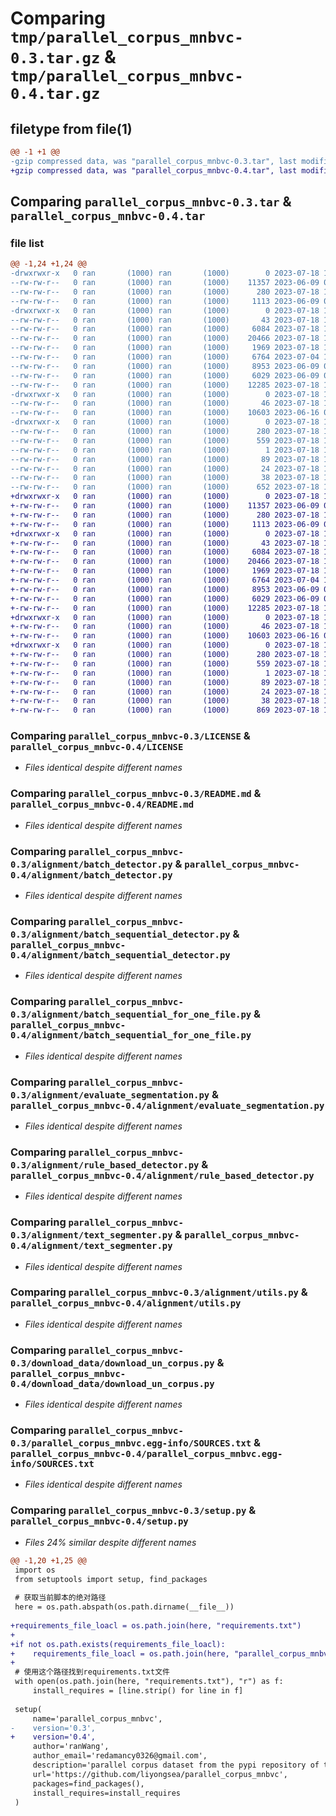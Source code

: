 # Comparing `tmp/parallel_corpus_mnbvc-0.3.tar.gz` & `tmp/parallel_corpus_mnbvc-0.4.tar.gz`

## filetype from file(1)

```diff
@@ -1 +1 @@
-gzip compressed data, was "parallel_corpus_mnbvc-0.3.tar", last modified: Tue Jul 18 15:53:40 2023, max compression
+gzip compressed data, was "parallel_corpus_mnbvc-0.4.tar", last modified: Tue Jul 18 16:02:20 2023, max compression
```

## Comparing `parallel_corpus_mnbvc-0.3.tar` & `parallel_corpus_mnbvc-0.4.tar`

### file list

```diff
@@ -1,24 +1,24 @@
-drwxrwxr-x   0 ran       (1000) ran       (1000)        0 2023-07-18 15:53:40.160878 parallel_corpus_mnbvc-0.3/
--rw-rw-r--   0 ran       (1000) ran       (1000)    11357 2023-06-09 04:45:49.000000 parallel_corpus_mnbvc-0.3/LICENSE
--rw-rw-r--   0 ran       (1000) ran       (1000)      280 2023-07-18 15:53:40.160878 parallel_corpus_mnbvc-0.3/PKG-INFO
--rw-rw-r--   0 ran       (1000) ran       (1000)     1113 2023-06-09 04:45:49.000000 parallel_corpus_mnbvc-0.3/README.md
-drwxrwxr-x   0 ran       (1000) ran       (1000)        0 2023-07-18 15:53:40.160878 parallel_corpus_mnbvc-0.3/alignment/
--rw-rw-r--   0 ran       (1000) ran       (1000)       43 2023-07-18 15:33:15.000000 parallel_corpus_mnbvc-0.3/alignment/__init__.py
--rw-rw-r--   0 ran       (1000) ran       (1000)     6084 2023-07-18 15:29:34.000000 parallel_corpus_mnbvc-0.3/alignment/batch_detector.py
--rw-rw-r--   0 ran       (1000) ran       (1000)    20466 2023-07-18 15:29:34.000000 parallel_corpus_mnbvc-0.3/alignment/batch_sequential_detector.py
--rw-rw-r--   0 ran       (1000) ran       (1000)     1969 2023-07-18 15:29:34.000000 parallel_corpus_mnbvc-0.3/alignment/batch_sequential_for_one_file.py
--rw-rw-r--   0 ran       (1000) ran       (1000)     6764 2023-07-04 11:34:28.000000 parallel_corpus_mnbvc-0.3/alignment/evaluate_segmentation.py
--rw-rw-r--   0 ran       (1000) ran       (1000)     8953 2023-06-09 04:45:49.000000 parallel_corpus_mnbvc-0.3/alignment/rule_based_detector.py
--rw-rw-r--   0 ran       (1000) ran       (1000)     6029 2023-06-09 04:45:49.000000 parallel_corpus_mnbvc-0.3/alignment/text_segmenter.py
--rw-rw-r--   0 ran       (1000) ran       (1000)    12285 2023-07-18 15:29:34.000000 parallel_corpus_mnbvc-0.3/alignment/utils.py
-drwxrwxr-x   0 ran       (1000) ran       (1000)        0 2023-07-18 15:53:40.160878 parallel_corpus_mnbvc-0.3/download_data/
--rw-rw-r--   0 ran       (1000) ran       (1000)       46 2023-07-18 15:33:02.000000 parallel_corpus_mnbvc-0.3/download_data/__init__.py
--rw-rw-r--   0 ran       (1000) ran       (1000)    10603 2023-06-16 09:39:48.000000 parallel_corpus_mnbvc-0.3/download_data/download_un_corpus.py
-drwxrwxr-x   0 ran       (1000) ran       (1000)        0 2023-07-18 15:53:40.160878 parallel_corpus_mnbvc-0.3/parallel_corpus_mnbvc.egg-info/
--rw-rw-r--   0 ran       (1000) ran       (1000)      280 2023-07-18 15:53:40.000000 parallel_corpus_mnbvc-0.3/parallel_corpus_mnbvc.egg-info/PKG-INFO
--rw-rw-r--   0 ran       (1000) ran       (1000)      559 2023-07-18 15:53:40.000000 parallel_corpus_mnbvc-0.3/parallel_corpus_mnbvc.egg-info/SOURCES.txt
--rw-rw-r--   0 ran       (1000) ran       (1000)        1 2023-07-18 15:53:40.000000 parallel_corpus_mnbvc-0.3/parallel_corpus_mnbvc.egg-info/dependency_links.txt
--rw-rw-r--   0 ran       (1000) ran       (1000)       89 2023-07-18 15:53:40.000000 parallel_corpus_mnbvc-0.3/parallel_corpus_mnbvc.egg-info/requires.txt
--rw-rw-r--   0 ran       (1000) ran       (1000)       24 2023-07-18 15:53:40.000000 parallel_corpus_mnbvc-0.3/parallel_corpus_mnbvc.egg-info/top_level.txt
--rw-rw-r--   0 ran       (1000) ran       (1000)       38 2023-07-18 15:53:40.160878 parallel_corpus_mnbvc-0.3/setup.cfg
--rw-rw-r--   0 ran       (1000) ran       (1000)      652 2023-07-18 15:53:28.000000 parallel_corpus_mnbvc-0.3/setup.py
+drwxrwxr-x   0 ran       (1000) ran       (1000)        0 2023-07-18 16:02:20.522669 parallel_corpus_mnbvc-0.4/
+-rw-rw-r--   0 ran       (1000) ran       (1000)    11357 2023-06-09 04:45:49.000000 parallel_corpus_mnbvc-0.4/LICENSE
+-rw-rw-r--   0 ran       (1000) ran       (1000)      280 2023-07-18 16:02:20.522669 parallel_corpus_mnbvc-0.4/PKG-INFO
+-rw-rw-r--   0 ran       (1000) ran       (1000)     1113 2023-06-09 04:45:49.000000 parallel_corpus_mnbvc-0.4/README.md
+drwxrwxr-x   0 ran       (1000) ran       (1000)        0 2023-07-18 16:02:20.522669 parallel_corpus_mnbvc-0.4/alignment/
+-rw-rw-r--   0 ran       (1000) ran       (1000)       43 2023-07-18 15:33:15.000000 parallel_corpus_mnbvc-0.4/alignment/__init__.py
+-rw-rw-r--   0 ran       (1000) ran       (1000)     6084 2023-07-18 15:29:34.000000 parallel_corpus_mnbvc-0.4/alignment/batch_detector.py
+-rw-rw-r--   0 ran       (1000) ran       (1000)    20466 2023-07-18 15:29:34.000000 parallel_corpus_mnbvc-0.4/alignment/batch_sequential_detector.py
+-rw-rw-r--   0 ran       (1000) ran       (1000)     1969 2023-07-18 15:29:34.000000 parallel_corpus_mnbvc-0.4/alignment/batch_sequential_for_one_file.py
+-rw-rw-r--   0 ran       (1000) ran       (1000)     6764 2023-07-04 11:34:28.000000 parallel_corpus_mnbvc-0.4/alignment/evaluate_segmentation.py
+-rw-rw-r--   0 ran       (1000) ran       (1000)     8953 2023-06-09 04:45:49.000000 parallel_corpus_mnbvc-0.4/alignment/rule_based_detector.py
+-rw-rw-r--   0 ran       (1000) ran       (1000)     6029 2023-06-09 04:45:49.000000 parallel_corpus_mnbvc-0.4/alignment/text_segmenter.py
+-rw-rw-r--   0 ran       (1000) ran       (1000)    12285 2023-07-18 15:29:34.000000 parallel_corpus_mnbvc-0.4/alignment/utils.py
+drwxrwxr-x   0 ran       (1000) ran       (1000)        0 2023-07-18 16:02:20.522669 parallel_corpus_mnbvc-0.4/download_data/
+-rw-rw-r--   0 ran       (1000) ran       (1000)       46 2023-07-18 15:33:02.000000 parallel_corpus_mnbvc-0.4/download_data/__init__.py
+-rw-rw-r--   0 ran       (1000) ran       (1000)    10603 2023-06-16 09:39:48.000000 parallel_corpus_mnbvc-0.4/download_data/download_un_corpus.py
+drwxrwxr-x   0 ran       (1000) ran       (1000)        0 2023-07-18 16:02:20.522669 parallel_corpus_mnbvc-0.4/parallel_corpus_mnbvc.egg-info/
+-rw-rw-r--   0 ran       (1000) ran       (1000)      280 2023-07-18 16:02:20.000000 parallel_corpus_mnbvc-0.4/parallel_corpus_mnbvc.egg-info/PKG-INFO
+-rw-rw-r--   0 ran       (1000) ran       (1000)      559 2023-07-18 16:02:20.000000 parallel_corpus_mnbvc-0.4/parallel_corpus_mnbvc.egg-info/SOURCES.txt
+-rw-rw-r--   0 ran       (1000) ran       (1000)        1 2023-07-18 16:02:20.000000 parallel_corpus_mnbvc-0.4/parallel_corpus_mnbvc.egg-info/dependency_links.txt
+-rw-rw-r--   0 ran       (1000) ran       (1000)       89 2023-07-18 16:02:20.000000 parallel_corpus_mnbvc-0.4/parallel_corpus_mnbvc.egg-info/requires.txt
+-rw-rw-r--   0 ran       (1000) ran       (1000)       24 2023-07-18 16:02:20.000000 parallel_corpus_mnbvc-0.4/parallel_corpus_mnbvc.egg-info/top_level.txt
+-rw-rw-r--   0 ran       (1000) ran       (1000)       38 2023-07-18 16:02:20.522669 parallel_corpus_mnbvc-0.4/setup.cfg
+-rw-rw-r--   0 ran       (1000) ran       (1000)      869 2023-07-18 16:02:13.000000 parallel_corpus_mnbvc-0.4/setup.py
```

### Comparing `parallel_corpus_mnbvc-0.3/LICENSE` & `parallel_corpus_mnbvc-0.4/LICENSE`

 * *Files identical despite different names*

### Comparing `parallel_corpus_mnbvc-0.3/README.md` & `parallel_corpus_mnbvc-0.4/README.md`

 * *Files identical despite different names*

### Comparing `parallel_corpus_mnbvc-0.3/alignment/batch_detector.py` & `parallel_corpus_mnbvc-0.4/alignment/batch_detector.py`

 * *Files identical despite different names*

### Comparing `parallel_corpus_mnbvc-0.3/alignment/batch_sequential_detector.py` & `parallel_corpus_mnbvc-0.4/alignment/batch_sequential_detector.py`

 * *Files identical despite different names*

### Comparing `parallel_corpus_mnbvc-0.3/alignment/batch_sequential_for_one_file.py` & `parallel_corpus_mnbvc-0.4/alignment/batch_sequential_for_one_file.py`

 * *Files identical despite different names*

### Comparing `parallel_corpus_mnbvc-0.3/alignment/evaluate_segmentation.py` & `parallel_corpus_mnbvc-0.4/alignment/evaluate_segmentation.py`

 * *Files identical despite different names*

### Comparing `parallel_corpus_mnbvc-0.3/alignment/rule_based_detector.py` & `parallel_corpus_mnbvc-0.4/alignment/rule_based_detector.py`

 * *Files identical despite different names*

### Comparing `parallel_corpus_mnbvc-0.3/alignment/text_segmenter.py` & `parallel_corpus_mnbvc-0.4/alignment/text_segmenter.py`

 * *Files identical despite different names*

### Comparing `parallel_corpus_mnbvc-0.3/alignment/utils.py` & `parallel_corpus_mnbvc-0.4/alignment/utils.py`

 * *Files identical despite different names*

### Comparing `parallel_corpus_mnbvc-0.3/download_data/download_un_corpus.py` & `parallel_corpus_mnbvc-0.4/download_data/download_un_corpus.py`

 * *Files identical despite different names*

### Comparing `parallel_corpus_mnbvc-0.3/parallel_corpus_mnbvc.egg-info/SOURCES.txt` & `parallel_corpus_mnbvc-0.4/parallel_corpus_mnbvc.egg-info/SOURCES.txt`

 * *Files identical despite different names*

### Comparing `parallel_corpus_mnbvc-0.3/setup.py` & `parallel_corpus_mnbvc-0.4/setup.py`

 * *Files 24% similar despite different names*

```diff
@@ -1,20 +1,25 @@
 import os
 from setuptools import setup, find_packages
 
 # 获取当前脚本的绝对路径
 here = os.path.abspath(os.path.dirname(__file__))
 
+requirements_file_loacl = os.path.join(here, "requirements.txt")
+
+if not os.path.exists(requirements_file_loacl):
+    requirements_file_loacl = os.path.join(here, "parallel_corpus_mnbvc.egg-info","requirements.txt")
+
 # 使用这个路径找到requirements.txt文件
 with open(os.path.join(here, "requirements.txt"), "r") as f:
     install_requires = [line.strip() for line in f]
  
 setup(
     name='parallel_corpus_mnbvc',
-    version='0.3',
+    version='0.4',
     author='ranWang',
     author_email='redamancy0326@gmail.com',
     description='parallel corpus dataset from the pypi repository of the mnbvc project',
     url='https://github.com/liyongsea/parallel_corpus_mnbvc',
     packages=find_packages(),
     install_requires=install_requires
 )
```

